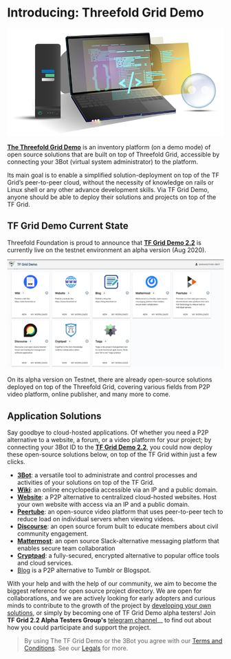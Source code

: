 
# Introducing: Threefold Grid Demo

![](./img/Homepagelaptop.png)

[__The Threefold Grid Demo__](www.demo.grid.tf) is an inventory platform (on a demo mode) of open source solutions that are built on top of Threefold Grid, accessible by connecting your 3Bot (virtual system administrator) to the platform. 

Its main goal is to enable a simplified solution-deployment on top of the TF Grid’s peer-to-peer cloud, without the necessity of knowledge on rails or Linux shell or any other advance development skills. Via TF Grid Demo, anyone should be able to deploy their solutions and projects on top of the TF Grid.

## TF Grid Demo Current State

Threefold Foundation is proud to announce that [__TF Grid Demo 2.2__](www.demo.grid.tf) is currently live on the testnet environment an alpha version (Aug 2020). 

![](./img/3botdemo_home.png)

On its alpha version on Testnet, there are already open-source solutions deployed on top of the Threefold Grid, covering various fields from P2P video platform, online publisher, and many more to come. 

## Application Solutions

Say goodbye to cloud-hosted applications. Of whether you need a P2P alternative to a website, a forum, or a video platform for your project; by connecting your 3Bot ID to the [__TF Grid Demo 2.2__](demo.grid.tf), you could now deploy these open-source solutions below, on top of the TF Grid within just a few clicks.

- [__3Bot__](3bot.md): a versatile tool to administrate and control processes and activities of your solutions on top of the TF Grid.
- [__Wiki__](wiki.md): an online encyclopedia accessible via an IP and a public domain.
- [__Website__](website.md): a P2P alternative to centralized cloud-hosted websites. Host your own website with access via an IP and a public domain.
- [__Peertube__](peertube.md): an open-source video platform that uses peer-to-peer tech to reduce load on individual servers when viewing videos. 
- [__Discourse__](discourse.md): an open source forum built to educate members about civil community engagement. 
- [__Mattermost__](mattermost.md): an open source Slack-alternative messaging platform that enables secure team collaboration
- [__Cryptpad__](cryptpad.md): a fully-secured, encrypted alternative to popular office tools and cloud services. 
- [Blog](blog.md) is a P2P alternative to Tumblr or Blogspot. 

With your help and with the help of our community, we aim to become the biggest reference for open source project directory. We are open for collaborations, and we are actively looking for early adopters and curious minds to contribute to the growth of the project by [developing your own solutions](getting_started_first_solution.md), or simply by becoming one of TF Grid Demo alpha testers! Join __TF Grid 2.2 Alpha Testers Group's__ [telegram channel](https://t.me/joinchat/BwOvOxxgK59GmRoZ2_sM0w)__ to find out about how you could participate and support the project.


> By using The TF Grid Demo or the 3Bot you agree with our [Terms and Conditions](terms_conditions). See our [Legals](legals.md) for more.
